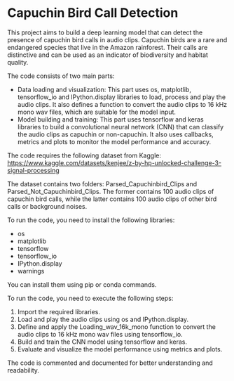 # Capuchin Bird Call Detection

This project aims to build a deep learning model that can detect the presence of capuchin bird calls in audio clips. Capuchin birds are a rare and endangered species that live in the Amazon rainforest. Their calls are distinctive and can be used as an indicator of biodiversity and habitat quality.

The code consists of two main parts:

- Data loading and visualization: This part uses os, matplotlib, tensorflow_io and IPython.display libraries to load, process and play the audio clips. It also defines a function to convert the audio clips to 16 kHz mono wav files, which are suitable for the model input.
- Model building and training: This part uses tensorflow and keras libraries to build a convolutional neural network (CNN) that can classify the audio clips as capuchin or non-capuchin. It also uses callbacks, metrics and plots to monitor the model performance and accuracy.

The code requires the following dataset from Kaggle: https://www.kaggle.com/datasets/kenjee/z-by-hp-unlocked-challenge-3-signal-processing

The dataset contains two folders: Parsed_Capuchinbird_Clips and Parsed_Not_Capuchinbird_Clips. The former contains 100 audio clips of capuchin bird calls, while the latter contains 100 audio clips of other bird calls or background noises.

To run the code, you need to install the following libraries:

- os
- matplotlib
- tensorflow
- tensorflow_io
- IPython.display
- warnings

You can install them using pip or conda commands.

To run the code, you need to execute the following steps:

1. Import the required libraries.
2. Load and play the audio clips using os and IPython.display.
3. Define and apply the Loading_wav_16k_mono function to convert the audio clips to 16 kHz mono wav files using tensorflow_io.
4. Build and train the CNN model using tensorflow and keras.
5. Evaluate and visualize the model performance using metrics and plots.

The code is commented and documented for better understanding and readability.